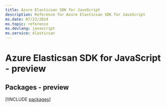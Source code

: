 ```yaml
---
title: Azure Elasticsan SDK for JavaScript
description: Reference for Azure Elasticsan SDK for JavaScript
ms.date: 07/23/2024
ms.topic: reference
ms.devlang: javascript
ms.service: elasticsan
---
```

# Azure Elasticsan SDK for JavaScript - preview
## Packages - preview
[!INCLUDE [packages](elasticsan-index.md)]
